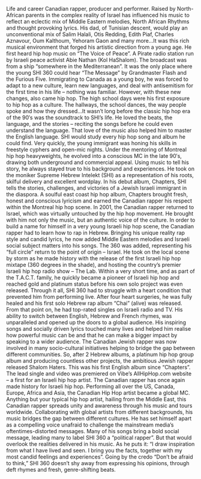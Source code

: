 Life and career
Canadian rapper, producer and performer. Raised by North-African parents in the complex reality of Israel has influenced his music to reflect an eclectic mix of Middle Eastern melodies, North African Rhythms and thought provoking lyrics. His dad, of Tunisian descent, would play an unconventional mix of Salim Halali, Otis Redding, Edith Piaf, Charles Aznavour, Oum Kalthoum, Yehoram Gaon and many more…It was this rich musical environment that forged his artistic direction from a young age.
He first heard hip hop music on “The Voice of Peace”. A Pirate radio station run by Israeli peace activist Abie Nathan (Kol HaShalom). The broadcast was from a ship “somewhere in the Mediterranean”. It was the only place where the young SHI 360 could hear “The Message” by Grandmaster Flash and the Furious Five.
Immigrating to Canada as a young boy, he was forced to adapt to a new culture, learn new languages, and deal with antisemitism for the first time in his life – nothing was familiar.
However, with these new changes, also came hip hop.
The high school days were his first exposure to hip hop as a culture. The hallways, the school dances, the way people spoke and how they dressed…It wasn’t long before the classic hip hop era of the 90′s was the soundtrack to SHI’s life. He loved the beats, the language, and the stories – reciting the songs before he could even understand the language. That love of the music also helped him to master the English language.
SHI would study every hip hop song and album he could find. Very quickly, the young immigrant was honing his skills in freestyle cyphers and open-mic nights. Under the mentoring of Montreal hip hop heavyweights, he evolved into a conscious MC in the late 90′s, drawing both underground and commercial appeal.
Using music to tell his story, he always stayed true to his background and experiences. He took on the moniker Supreme Hebrew Intelekt (SHI) as a representation of his roots, skilful delivery and excellent wordplay. In his debut album, Chapters, SHI tells the stories, challenges, and victories of a Jewish Israeli immigrant in the diaspora. A soulful east coast hip hop album, Chapters brought fresh, honest and conscious lyricism and earned the Canadian rapper his respect within the Montreal hip hop scene.
In 2001, the Canadian rapper returned to Israel, which was virtually untouched by the hip hop movement. He brought with him not only the music, but an authentic voice of the culture.
In order to build a name for himself in a very young Israeli hip hop scene, the Canadian rapper had to learn how to rap in Hebrew. Bringing his unique reality rap style and candid lyrics, he now added Middle Eastern melodies and Israeli social subject matters into his songs. The 360 was added, representing his “full circle” return to the point of origin – Israel.
He took on the local scene by storm as he made history with the release of the first Israeli hip hop mixtape (360 degrees in the shade), and hosting the country’s premier Israeli hip hop radio show – The Lab. Within a very short time, and as part of the T.A.C.T. family, he quickly became a pioneer of Israeli hip hop and reached gold and platinum status before his own solo project was even released. Through it all, SHI 360 had to struggle with a heart condition that prevented him from performing live. After four heart surgeries, he was fully healed and his first solo Hebrew rap album “Chai” (alive) was released. From that point on, he had top-rated singles on Israeli radio and TV.
His ability to switch between English, Hebrew and French rhymes, was unparalleled and opened up the doors to a global audience. His inspiring songs and socially driven lyrics touched many lives and helped him realise how powerful music can be and that he can make a bigger impact by speaking to a wider audience. The Canadian Jewish rapper was now involved in many socio-cultural initiatives helping to bridge the gap between different communities. So, after 2 Hebrew albums, a platinum hip hop group album and producing countless other projects, the ambitious Jewish rapper released Shalom Haters. This was his first English album since “Chapters”. The lead single and video was premiered on Vibe’s AllHipHop.com website – a first for an Israeli hip hop artist. The Canadian rapper has once again made history for Israeli hip hop. Performing all over the US, Canada, Europe, Africa and Asia, the Canadian Hip Hop artist became a global MC.
Anything but your typical hip hop artist, hailing from the Middle East, this Canadian rapper spreads unity and awareness through his music and tours worldwide. Collaborating with global artists from different backgrounds, his music bridges the gap between different cultures.
He has set himself apart as a compelling voice unafraid to challenge the mainstream media’s oftentimes-distorted messages. Many of his songs bring a bold social message, leading many to label SHI 360 a “political rapper”. But that would overlook the realities delivered in his music. As he puts it: “I draw inspiration from what I have lived and seen. I bring you the facts, together with my most candid feelings and experiences”. Going by the credo “Don’t be afraid to think,” SHI 360 doesn’t shy away from expressing his opinions, through deft rhymes and fresh, genre-shifting beats.

